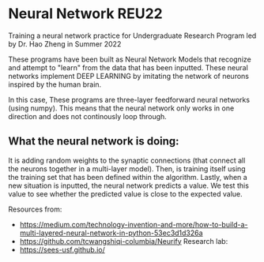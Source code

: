 # Neural Network REU22
Training a neural network practice for Undergraduate Research Program led by Dr. Hao Zheng in Summer 2022



These programs have been built as Neural Network Models that recognize and attempt to "learn" from the data that has been inputted. 
These neural networks implement DEEP LEARNING by imitating the network of neurons inspired by the human brain. 

In this case, 
These programs are three-layer feedforward neural networks (using numpy). This means that the neural network only works in one direction
and does not continously loop through. 

## What the neural network is doing:
It is adding random weights to the synaptic connections (that connect all the neurons together in a multi-layer model). Then, is training itself using 
the training set that has been defined within the algorithm. Lastly, when a new situation is inputted, the neural network predicts a value. 
We test this value to see whether the predicted value is close to the expected value. 

Resources from: 
* <https://medium.com/technology-invention-and-more/how-to-build-a-multi-layered-neural-network-in-python-53ec3d1d326a>
* <https://github.com/tcwangshiqi-columbia/Neurify>
Research lab: 
* <https://sees-usf.github.io/>
